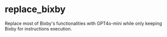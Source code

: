 # replace_bixby
Replace most of Bixby's functionalities with GPT4o-mini while only keeping Bixby for instructions execution.
